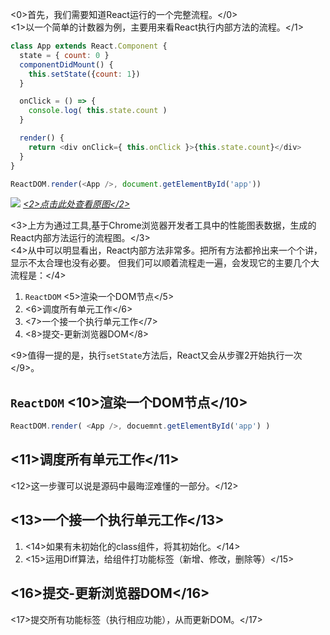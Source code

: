 <0>首先，我们需要知道React运行的一个完整流程。</0>  
<1>以一个简单的计数器为例，主要用来看React执行内部方法的流程。</1>
```js
class App extends React.Component {
  state = { count: 0 }
  componentDidMount() {
    this.setState({count: 1})
  }

  onClick = () => {
    console.log( this.state.count )
  }

  render() {
    return <div onClick={ this.onClick }>{this.state.count}</div>
  }
}

ReactDOM.render(<App />, document.getElementById('app'))
```

![](https://terry-su.github.io/CDN/images/how-react-works/setState-and-on-click_mini.png)
*[<2>点击此处查看原图</2>](https://terry-su.github.io/CDN/images/how-react-works/setState-and-on-click.png)*

<3>上方为通过工具,基于Chrome浏览器开发者工具中的性能图表数据，生成的React内部方法运行的流程图。</3>   
<4>从中可以明显看出，React内部方法非常多。把所有方法都拎出来一个个讲，显示不太合理也没有必要。 但我们可以顺着流程走一遍，会发现它的主要几个大流程是：</4>
1. `ReactDOM` <5>渲染一个DOM节点</5>
2. <6>调度所有单元工作</6>
3. <7>一个接一个执行单元工作</7>
4. <8>提交-更新浏览器DOM</8>

<9>值得一提的是，执行`setState`方法后，React又会从步骤2开始执行一次</9>。


##  `ReactDOM` <10>渲染一个DOM节点</10>
```js
ReactDOM.render( <App />, docuemnt.getElementById('app') )
```

## <11>调度所有单元工作</11>
<12>这一步骤可以说是源码中最晦涩难懂的一部分。</12>


## <13>一个接一个执行单元工作</13>
1. <14>如果有未初始化的class组件，将其初始化。</14>
2. <15>运用Diff算法，给组件打功能标签（新增、修改，删除等）</15>

## <16>提交-更新浏览器DOM</16>
<17>提交所有功能标签（执行相应功能），从而更新DOM。</17>